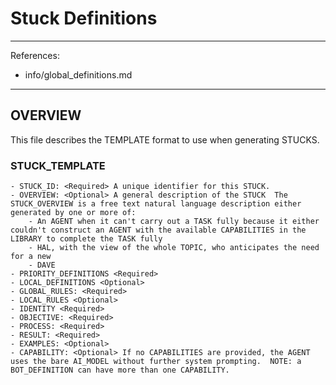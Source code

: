 # Stuck Definitions

---
References:

- info/global_definitions.md
---

##  OVERVIEW

This file describes the TEMPLATE format to use when generating STUCKS.

### STUCK_TEMPLATE

    - STUCK_ID: <Required> A unique identifier for this STUCK.
    - OVERVIEW: <Optional> A general description of the STUCK  The STUCK_OVERVIEW is a free text natural language description either generated by one or more of:
        - An AGENT when it can't carry out a TASK fully because it either couldn't construct an AGENT with the available CAPABILITIES in the LIBRARY to complete the TASK fully
        - HAL, with the view of the whole TOPIC, who anticipates the need for a new
        - DAVE
    - PRIORITY_DEFINITIONS <Required>
    - LOCAL_DEFINITIONS <Optional>
    - GLOBAL_RULES: <Required>
    - LOCAL_RULES <Optional>
    - IDENTITY <Required>
    - OBJECTIVE: <Required>
    - PROCESS: <Required>
    - RESULT: <Required>
    - EXAMPLES: <Optional>
    - CAPABILITY: <Optional> If no CAPABILITIES are provided, the AGENT uses the bare AI_MODEL without further system prompting.  NOTE: a BOT_DEFINITION can have more than one CAPABILITY.